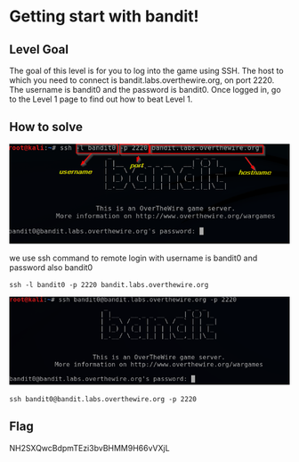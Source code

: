 # Getting start with bandit!

## Level Goal

The goal of this level is for you to log into the game using SSH. The host to which you need to connect is bandit.labs.overthewire.org, on port 2220. The username is bandit0 and the password is bandit0. Once logged in, go to the Level 1 page to find out how to beat Level 1.

## How to solve

![img](img/Bandit0_1.png)

we use ssh command to remote login with username is bandit0 and password also bandit0

```console
ssh -l bandit0 -p 2220 bandit.labs.overthewire.org
```

![](img/Bandit0_2.png)
```console
ssh bandit0@bandit.labs.overthewire.org -p 2220
```

## Flag

NH2SXQwcBdpmTEzi3bvBHMM9H66vVXjL
